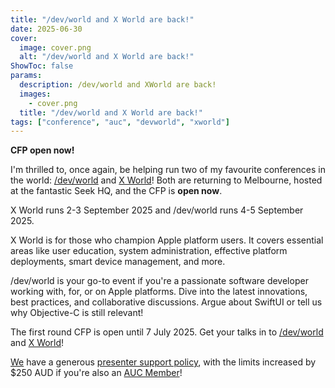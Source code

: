 ```yaml
---
title: "/dev/world and X World are back!"
date: 2025-06-30
cover:
  image: cover.png
  alt: "/dev/world and X World are back!"
ShowToc: false
params:
  description: /dev/world and XWorld are back!
  images:
    - cover.png
  title: "/dev/world and X World are back!"
tags: ["conference", "auc", "devworld", "xworld"]
---
```


**CFP open now!**

I'm thrilled to, once again, be helping run two of my favourite conferences in the world: [/dev/world](https://devworld.au/index.php) and [X World](https://xworld.au/index.php)! Both are returning to Melbourne, hosted at the fantastic Seek HQ, and the CFP is **open now**.

X World runs 2-3 September 2025 and /dev/world runs 4-5 September 2025.

X World is for those who champion Apple platform users. It covers essential areas like user education, system administration, effective platform deployments, smart device management, and more.

/dev/world is your go-to event if you're a passionate software developer working with, for, or on Apple platforms. Dive into the latest innovations, best practices, and collaborative discussions. Argue about SwiftUI or tell us why Objective-C is still relevant!

The first round CFP is open until 7 July 2025. Get your talks in to [/dev/world](https://devworld.au/cfp/) and [X World](https://xworld.au/cfp/)!

[We](https://auc.edu.au/) have a generous [presenter support policy](https://auc.edu.au/policies/presenter-support/), with the limits increased by $250 AUD if you're also an [AUC Member](https://auc.edu.au/membership/)!